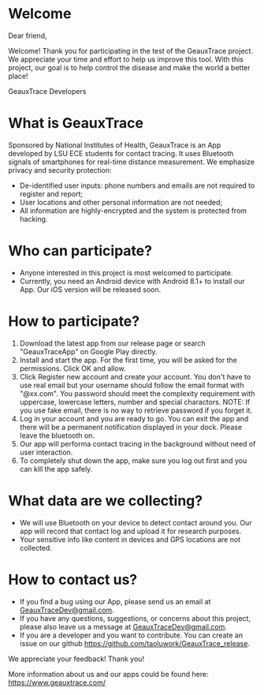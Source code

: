 # Welcome  
Dear friend,   

Welcome! Thank you for participating in the test of the GeauxTrace project. We appreciate your time and effort to help us improve this tool. With this project, our goal is to help control the disease and make the world a better place!

GeauxTrace Developers

# What is GeauxTrace  
Sponsored by National Institutes of Health, GeauxTrace is an App developed by LSU ECE students for contact tracing. It uses Bluetooth signals of smartphones for real-time distance measurement.  We emphasize privacy and security  protection:

* De-identified user inputs: phone numbers and emails are not required to register and report;
* User locations and other personal information are not needed;
* All information are highly-encrypted and the system is protected from hacking.


# Who can participate?
* Anyone interested in this project is most welcomed to participate. 
* Currently, you need an Android device with Android 8.1+ to install our App. Our iOS version will be released soon. 

# How to participate?
1. Download the latest app from our release page or search "GeauxTraceApp" on Google Play directly.  
2. Install and start the app. For the first time, you will be asked for the permissions. Click OK and allow. 
3. Click Register new account and create your account. You don't have to use real email but your username should follow the email format with "@xx.com". 
    You password should meet the complexity requirement with uppercase, lowercase letters, number and special charactors. 
    NOTE: If you use fake email, there is no way to retrieve password if you forget it.
4. Log in your account and you are ready to go. You can exit the app and there will be a permanent notification displayed in your dock. Please leave the bluetooth on. 
5. Our app will performa contact tracing in the background without need of user interaction. 
6. To completely shut down the app, make sure you log out first and you can kill the app safely. 

# What data are we collecting?
* We will use Bluetooth on your device to detect contact around you. Our app will record that contact log and upload it for research purposes. 
* Your sensitive info like content in devices and GPS locations are not collected. 

# How to contact us?
* If you find a bug using our App, please send us an email at GeauxTraceDev@gmail.com.  
* If you have any questions, suggestions, or concerns about this project, please also leave us a message at GeauxTraceDev@gmail.com. 
* If you are a developer and you want to contribute. You can create an issue on our github https://github.com/taoluwork/GeauxTrace_release.   
  
We appreciate your feedback! Thank you!

More information about us and our apps could be found here: https://www.geauxtrace.com/

